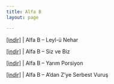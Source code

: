 ```yaml
---
title: Alfa B
layout: page

---
```

<a href="https://cloud.mail.ru/public/72654013def5/Alfa%20B%20-%20Leyl%27%C3%BC%20Nehar" target="_blank">[indir]</a> | Alfa B &#8211; Leyl-ü Nehar

<a href="https://cloud.mail.ru/public/8cc4ecce7a62/Alfa%20B%20-%20Siz%20ve%20Biz" target="_blank">[indir]</a> | Alfa B &#8211; Siz ve Biz

<a href="https://cloud.mail.ru/public/09ca198d0f26/Alfa%20B%20-%20Yar%C4%B1m%20Porsiyon" target="_blank">[indir]</a> | Alfa B &#8211; Yarım Porsiyon

<a href="https://cloud.mail.ru/public/e0002edeaa0a/Alfa-B%20-%20A%27dan%20Z%27ye%20Serbest%20Vurus" target="_blank">[indir]</a> | Alfa B &#8211; A&#8217;dan Z&#8217;ye Serbest Vuruş